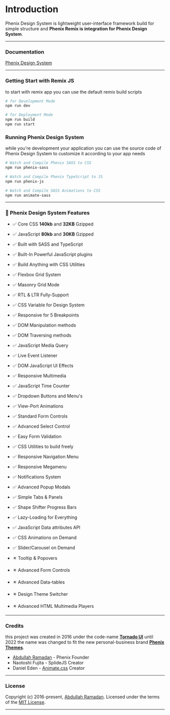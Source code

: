 # Introduction

Phenix Design System is lightweight user-interface framework build for simple structure and **Phenix Remix is integration for Phenix Design System**.

---

### Documentation

[Phenix Design System](https://www.notion.so/Phenix-Design-System-efcfa4d3839946989a4f94ee5e0480c3?pvs=21)

---

### Getting Start with Remix JS

to start with remix app you can use the default remix build scripts 

```bash
# for Development Mode
npm run dev

# for Deployment Mode
npm run build
npm run start
```

### Running Phenix Design System

while you're development your application you can use the source code of Phenix Design System to customize it according to your app needs

```bash
# Watch and Compile Phenix SASS to CSS
npm run phenix-sass

# Watch and Compile Phenix TypeScript to JS
npm run phenix-js

# Watch and Compile SASS Animations to CSS
npm run animate-sass
```

---

### 🚀 Phenix Design System Features

- ✅ Core CSS **140kb** and **32KB** Gzipped
- ✅ JavaScript **80kb** and **30KB** Gzipped
- ✅ Built with SASS and TypeScript
- ✅ Built-In Powerful JavaScript plugins
- ✅ Build Anything with CSS Utilities
- ✅ Flexbox Grid System
- ✅ Masonry Grid Mode
- ✅ RTL & LTR Fully-Support
- ✅ CSS Variable for Design System
- ✅ Responsive for 5 Breakpoints
- ✅ DOM Manipulation methods
- ✅ DOM Traversing methods
- ✅ JavaScript Media Query
- ✅ Live Event Listener
- ✅ DOM JavaScript UI Effects
- ✅ Responsive Multimedia
- ✅ JavaScript Time Counter
- ✅ Dropdown Buttons and Menu's
- ✅ View-Port Animations

- ✅ Standard Form Controls
- ✅ Advanced Select Control
- ✅ Easy Form Validation
- ✅ CSS Utilities to build freely
- ✅ Responsive Navigation Menu
- ✅ Responsive Megamenu
- ✅ Notifications System
- ✅ Advanced Popup Modals
- ✅ Simple Tabs & Panels
- ✅ Shape Shifter Progress Bars
- ✅ Lazy-Loading for Everything
- ✅ JavaScript Data attributes API
- ✅ CSS Animations on Demand
- ✅ Slider/Carousel on Demand
- ✴️ Tooltip & Popovers
- ✴️ Advanced Form Controls
- ✴️ Advanced Data-tables
- ✴️ Design Theme Switcher
- ✴️ Advanced HTML Multimedia Players

---

### Credits

this project was created in 2016 under the code-name **[Tornado UI](https://tornado.phenixthemes.com/)** until 2022 the name was changed to fit the new personal-business brand **[Phenix Themes](https://phenixthemes.com/)**.

- [Abdullah Ramadan](https://www.facebook.com/Eng.AbdallahPS) - Phenix Founder
- Naotoshi Fujita - SplideJS Creator
- Daniel Eden - [Animate.css](https://animate.style/) Creator

---

### License

Copyright (c) 2016-present, [Abdullah Ramadan](https://www.facebook.com/Eng.AbdallahPS). Licensed under the terms of the [MIT License](https://opensource.org/licenses/MIT).

---